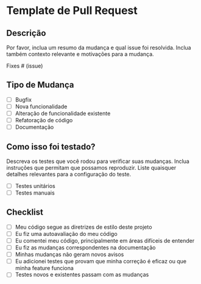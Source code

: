 # Template de Pull Request

## Descrição

Por favor, inclua um resumo da mudança e qual issue foi resolvida. Inclua também contexto relevante e motivações para a mudança.

Fixes # (issue)

## Tipo de Mudança

- [ ] Bugfix
- [ ] Nova funcionalidade
- [ ] Alteração de funcionalidade existente
- [ ] Refatoração de código
- [ ] Documentação

## Como isso foi testado?

Descreva os testes que você rodou para verificar suas mudanças. Inclua instruções que permitam que possamos reproduzir. Liste quaisquer detalhes relevantes para a configuração do teste.

- [ ] Testes unitários
- [ ] Testes manuais

## Checklist

- [ ] Meu código segue as diretrizes de estilo deste projeto
- [ ] Eu fiz uma autoavaliação do meu código
- [ ] Eu comentei meu código, principalmente em áreas difíceis de entender
- [ ] Eu fiz as mudanças correspondentes na documentação
- [ ] Minhas mudanças não geram novos avisos
- [ ] Eu adicionei testes que provam que minha correção é eficaz ou que minha feature funciona
- [ ] Testes novos e existentes passam com as mudanças
